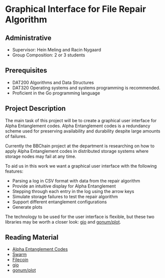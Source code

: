 # Graphical Interface for File Repair Algorithm

## Administrative

- Supervisor: Hein Meling and Racin Nygaard
- Group Composition: 2 or 3 students

## Prerequisites

- DAT200 Algorithms and Data Structures
- DAT320 Operating systems and systems programming is recommended.
- Proficient in the Go programming language

## Project Description

The main task of this project will be to create a graphical user interface for Alpha Entanglement codes.
Alpha Entanglement codes is a redundancy scheme used for preserving availability and durability despite large amounts of failures.

Currently the BBChain project at the department is researching on how to apply Alpha Entanglement codes in distributed storage systems where storage nodes may fail at any time.

To aid us in this work we want a graphical user interface with the following features:

- Parsing a log in CSV format with data from the repair algorithm
- Provide an intuitive display for Alpha Entanglement
- Stepping through each entry in the log using the arrow keys
- Simulate storage failures to test the repair algorithm
- Support different entanglement configurations
- Generate plots

The technology to be used for the user interface is flexible, but these two libraries may be worth a closer look: [gio](https://gioui.org) and [gonum/plot](https://github.com/gonum/plot).

## Reading Material

- [Alpha Entanglement Codes](https://arxiv.org/abs/1810.02974)
- [Swarm](https://swarm.ethereum.org/)
- [Filecoin](https://filecoin.io/)
- [gio](https://gioui.org)
- [gonum/plot](https://github.com/gonum/plot)
